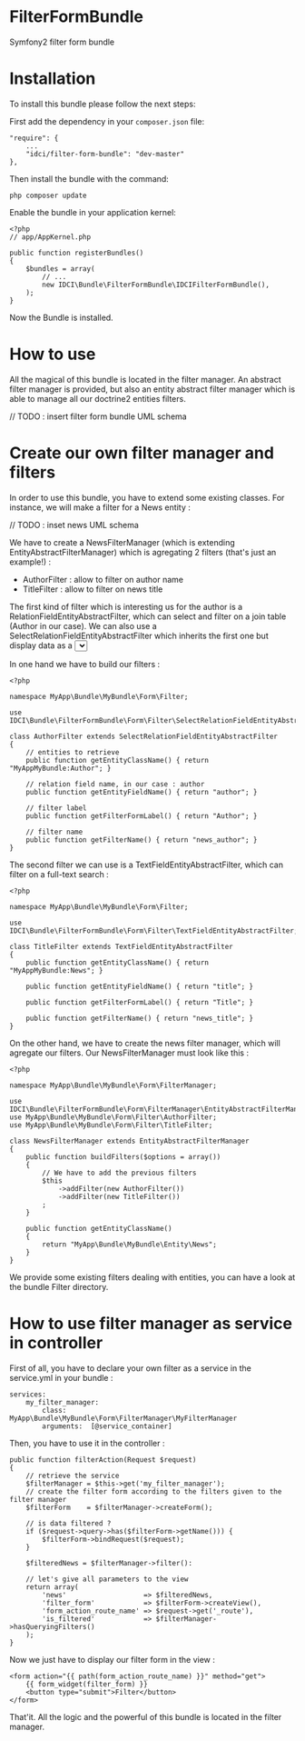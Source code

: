 FilterFormBundle
================

Symfony2 filter form bundle


Installation
============

To install this bundle please follow the next steps:

First add the dependency in your `composer.json` file:

    "require": {
        ...
        "idci/filter-form-bundle": "dev-master"
    },

Then install the bundle with the command:

    php composer update

Enable the bundle in your application kernel:

    <?php
    // app/AppKernel.php

    public function registerBundles()
    {
        $bundles = array(
            // ...
            new IDCI\Bundle\FilterFormBundle\IDCIFilterFormBundle(),
        );
    }

Now the Bundle is installed.

How to use
==========

All the magical of this bundle is located in the filter manager.
An abstract filter manager is provided, but also an entity abstract filter manager
which is able to manage all our doctrine2 entities filters.

// TODO : insert filter form bundle UML schema

Create our own filter manager and filters
=========================================

In order to use this bundle, you have to extend some existing classes.
For instance, we will make a filter for a News entity :

// TODO : inset news UML schema

We have to create a NewsFilterManager (which is extending EntityAbstractFilterManager)
which is agregating 2 filters (that's just an example!) :
* AuthorFilter : allow to filter on author name
* TitleFilter : allow to filter on news title

The first kind of filter which is interesting us for the author is a RelationFieldEntityAbstractFilter,
which can select and filter on a join table (Author in our case).
We can also use a SelectRelationFieldEntityAbstractFilter which inherits the
first one but display data as a <select> html output.

In one hand we have to build our filters :

    <?php

    namespace MyApp\Bundle\MyBundle\Form\Filter;

    use IDCI\Bundle\FilterFormBundle\Form\Filter\SelectRelationFieldEntityAbstractFilter;

    class AuthorFilter extends SelectRelationFieldEntityAbstractFilter
    {
        // entities to retrieve
        public function getEntityClassName() { return "MyAppMyBundle:Author"; }

        // relation field name, in our case : author
        public function getEntityFieldName() { return "author"; }

        // filter label
        public function getFilterFormLabel() { return "Author"; }

        // filter name
        public function getFilterName() { return "news_author"; }
    }

The second filter we can use is a TextFieldEntityAbstractFilter, which can filter
on a full-text search :

    <?php

    namespace MyApp\Bundle\MyBundle\Form\Filter;

    use IDCI\Bundle\FilterFormBundle\Form\Filter\TextFieldEntityAbstractFilter;

    class TitleFilter extends TextFieldEntityAbstractFilter
    {
        public function getEntityClassName() { return "MyAppMyBundle:News"; }

        public function getEntityFieldName() { return "title"; }

        public function getFilterFormLabel() { return "Title"; }

        public function getFilterName() { return "news_title"; }
    }

On the other hand, we have to create the news filter manager, which will agregate our filters.
Our NewsFilterManager must look like this :

    <?php

    namespace MyApp\Bundle\MyBundle\Form\FilterManager;

    use IDCI\Bundle\FilterFormBundle\Form\FilterManager\EntityAbstractFilterManager;
    use MyApp\Bundle\MyBundle\Form\Filter\AuthorFilter;
    use MyApp\Bundle\MyBundle\Form\Filter\TitleFilter;

    class NewsFilterManager extends EntityAbstractFilterManager
    {
        public function buildFilters($options = array())
        {
            // We have to add the previous filters
            $this
                ->addFilter(new AuthorFilter())
                ->addFilter(new TitleFilter())
            ;
        }

        public function getEntityClassName()
        {
            return "MyApp\Bundle\MyBundle\Entity\News";
        }
    }

We provide some existing filters dealing with entities, you can have a look at the
bundle Filter directory.

How to use filter manager as service in controller
==================================================

First of all, you have to declare your own filter as a service in the service.yml in your bundle :

    services:
        my_filter_manager:
            class:     MyApp\Bundle\MyBundle\Form\FilterManager\MyFilterManager
            arguments:  [@service_container]

Then, you have to use it in the controller :

    public function filterAction(Request $request)
    {
        // retrieve the service
        $filterManager = $this->get('my_filter_manager');
        // create the filter form according to the filters given to the filter manager
        $filterForm    = $filterManager->createForm();

        // is data filtered ?
        if ($request->query->has($filterForm->getName())) {
            $filterForm->bindRequest($request);
        }

        $filteredNews = $filterManager->filter():

        // let's give all parameters to the view
        return array(
            'news'                   => $filteredNews,
            'filter_form'            => $filterForm->createView(),
            'form_action_route_name' => $request->get('_route'),
            'is_filtered'            => $filterManager->hasQueryingFilters()
        );
    }

Now we just have to display our filter form in the view :

    <form action="{{ path(form_action_route_name) }}" method="get">
        {{ form_widget(filter_form) }}
        <button type="submit">Filter</button>
    </form>

That'it. All the logic and the powerful of this bundle is located in the filter manager.
